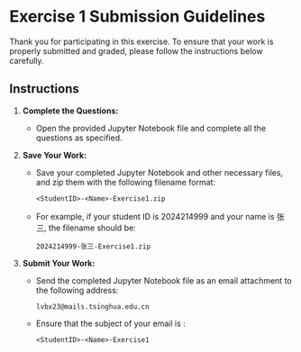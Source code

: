 # Exercise 1 Submission Guidelines

Thank you for participating in this exercise. To ensure that your work is properly submitted and graded, please follow the instructions below carefully.

## Instructions

1. **Complete the Questions:**
   - Open the provided Jupyter Notebook file and complete all the questions as specified.
   
2. **Save Your Work:**
   - Save your completed Jupyter Notebook and other necessary files, and zip them with the following filename format:
     ```
     <StudentID>-<Name>-Exercise1.zip
     ```
   - For example, if your student ID is 2024214999 and your name is 张三, the filename should be:
     ```
     2024214999-张三-Exercise1.zip
     ```

3. **Submit Your Work:**
   - Send the completed Jupyter Notebook file as an email attachment to the following address:
     ```
     lvbx23@mails.tsinghua.edu.cn
     ```
   - Ensure that the subject of your email is :
     ```
     <StudentID>-<Name>-Exercise1
     ```

